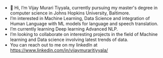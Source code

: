 - 👋 Hi, I’m Vijay Murari Tiyyala, currently pursuing my master's degree in computer science in Johns Hopkins University, Baltimore.
-  I’m interested in Machine Learning, Data Science and integration of Human Language with ML models for language and speech translation.
-  I’m currently learning Deep learning Advanced NLP.
-  I’m looking to collaborate on interesting projects in the field of Machine learning and Data science involving latest trends of data.
-  You can reach out to me on my linkedIn at https://www.linkedin.com/in/vijaymuraritiyyala/

<!---
iMvijay23/iMvijay23 is a ✨ special ✨ repository because its `README.md` (this file) appears on your GitHub profile.
You can click the Preview link to take a look at your changes.
--->
